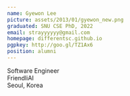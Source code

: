 ```yaml
---
name: Gyewon Lee
picture: assets/2013/01/gyewon_new.png  
graduated: SNU CSE PhD, 2022  
email: strayyyyyy@gmail.com
homepage: differentsc.github.io
pgpkey: http://goo.gl/TZ1Ax6
position: alumni
---
```

Software Engineer  
FriendliAI  
Seoul, Korea  
